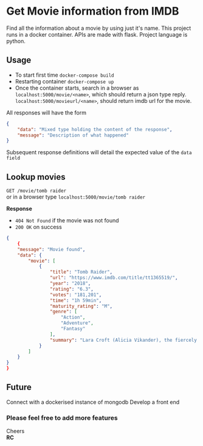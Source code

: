 # Get Movie information from IMDB

Find all the information about a movie by using just it's name. 
This project runs in a docker container. 
APIs are made with flask. 
Project language is python. 



## Usage

- To start first time `docker-compose build`
- Restarting container ``docker-compose up``
- Once the container starts, search in a browser as `localhost:5000/movie/<name>`, which should return a json type reply. `localhost:5000/movieurl/<name>`, should return imdb url for the movie.

All responses will have the form

```json
{
    "data": "Mixed type holding the content of the response",
    "message": "Description of what happened"
}
```

Subsequent response definitions will detail the expected value of the `data field`

## Lookup movies

`GET /movie/tomb raider`\
or in a browser type `localhost:5000/movie/tomb raider`

**Response**

- `404 Not Found` if the movie was not found
- `200 OK` on success

```json
{
    {
    "message": "Movie found",
    "data": {
        "movie": [
            {
                "title": "Tomb Raider",
                "url": "https://www.imdb.com/title/tt1365519/",
                "year": "2018",
                "rating": "6.3",
                "votes": "181,201",
                "time": "1h 59min",
                "maturity_rating": "M",
                "genre": [
                    "Action",
                    "Adventure",
                    "Fantasy"
                ],
                "summary": "Lara Croft (Alicia Vikander), the fiercely independent daughter of a missing adventurer, must push herself beyond her limits when she discovers the island where her father, Lord Richard Croft (Dominic West) disappeared."
            }
        ]
    }
}
}
```

## Future
Connect with a dockerised instance of mongodb
Develop a front end


### Please feel free to add more features
Cheers\
**RC**

